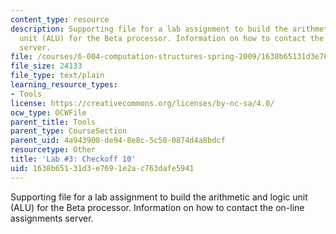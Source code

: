 ```yaml
---
content_type: resource
description: Supporting file for a lab assignment to build the arithmetic and logic
  unit (ALU) for the Beta processor. Information on how to contact the on-line assignments
  server.
file: /courses/6-004-computation-structures-spring-2009/1638b65131d3e7691e2ac763dafe5941_lab3checkoff_10.jsim
file_size: 24133
file_type: text/plain
learning_resource_types:
- Tools
license: https://creativecommons.org/licenses/by-nc-sa/4.0/
ocw_type: OCWFile
parent_title: Tools
parent_type: CourseSection
parent_uid: 4a943900-de94-8e8c-5c50-0874d4a8bdcf
resourcetype: Other
title: 'Lab #3: Checkoff 10'
uid: 1638b651-31d3-e769-1e2a-c763dafe5941
---
```

Supporting file for a lab assignment to build the arithmetic and logic unit (ALU) for the Beta processor. Information on how to contact the on-line assignments server.